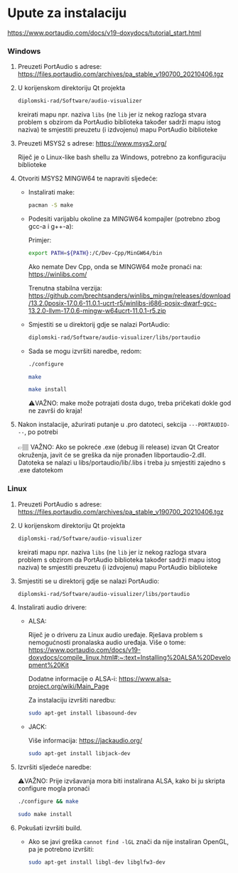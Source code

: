 # Upute za instalaciju

https://www.portaudio.com/docs/v19-doxydocs/tutorial_start.html

### Windows

1. Preuzeti PortAudio s adrese: https://files.portaudio.com/archives/pa_stable_v190700_20210406.tgz
2. U korijenskom direktoriju Qt projekta

    ```bash
    diplomski-rad/Software/audio-visualizer    
    ```
    
    kreirati mapu npr. naziva `libs` (ne `lib` jer iz nekog razloga stvara problem s obzirom da PortAudio biblioteka također sadrži mapu istog naziva) te smjestiti preuzetu (i izdvojenu) mapu PortAudio biblioteke
    
3. Preuzeti MSYS2 s adrese: https://www.msys2.org/

    Riječ je o Linux-like bash shellu za Windows, potrebno za konfiguraciju biblioteke
    
4. Otvoriti MSYS2 MINGW64 te napraviti sljedeće:

    * Instalirati make:
    
        ```bash
        pacman -S make
        ```
    
    * Podesiti varijablu okoline za MINGW64 kompajler (potrebno zbog gcc-a i g++-a):
    
        Primjer:
        
        ```bash
        export PATH=${PATH}:/C/Dev-Cpp/MinGW64/bin
        ```
        
        Ako nemate Dev Cpp, onda se MINGW64 može pronaći na: https://winlibs.com/ 
        
        Trenutna stabilna verzija: https://github.com/brechtsanders/winlibs_mingw/releases/download/13.2.0posix-17.0.6-11.0.1-ucrt-r5/winlibs-i686-posix-dwarf-gcc-13.2.0-llvm-17.0.6-mingw-w64ucrt-11.0.1-r5.zip
    
    * Smjestiti se u direktorij gdje se nalazi PortAudio:
    
        ```bash
        diplomski-rad/Software/audio-visualizer/libs/portaudio    
        ```
        
    * Sada se mogu izvršiti naredbe, redom:
    
        ```bash
        ./configure
        
        make
        
        make install
        ```
        
        ⚠️VAŽNO: make može potrajati dosta dugo, treba pričekati dokle god ne završi do kraja!

5. Nakon instalacije, ažurirati putanje u .pro datoteci, sekcija `---PORTAUDIO---`, po potrebi
<br/><br/>
👉🏽 VAŽNO: Ako se pokreće .exe (debug ili release) izvan Qt Creator okruženja, javit će se greška da nije pronađen libportaudio-2.dll. Datoteka se nalazi u libs/portaudio/lib/.libs i treba ju smjestiti zajedno s .exe datotekom

### Linux

1. Preuzeti PortAudio s adrese: https://files.portaudio.com/archives/pa_stable_v190700_20210406.tgz
2. U korijenskom direktoriju Qt projekta

    ```bash
    diplomski-rad/Software/audio-visualizer    
    ```
    
    kreirati mapu npr. naziva `libs` (ne `lib` jer iz nekog razloga stvara problem s obzirom da PortAudio biblioteka također sadrži mapu istog naziva) te smjestiti preuzetu (i izdvojenu) mapu PortAudio biblioteke

3.  Smjestiti se u direktorij gdje se nalazi PortAudio:

    ```bash
    diplomski-rad/Software/audio-visualizer/libs/portaudio    
    ```
    
4. Instalirati audio drivere:

    * ALSA:

        Riječ je o driveru za Linux audio uređaje. Rješava problem s nemogućnosti pronalaska audio uređaja. Više o tome: https://www.portaudio.com/docs/v19-doxydocs/compile_linux.html#:~:text=Installing%20ALSA%20Development%20Kit
        
        Dodatne informacije o ALSA-i: https://www.alsa-project.org/wiki/Main_Page
        
        Za instalaciju izvršiti naredbu:
        
        ```bash
        sudo apt-get install libasound-dev
        ```
    
    * JACK:
    
        Više informacija: https://jackaudio.org/
    
        ```bash
        sudo apt-get install libjack-dev
        ```
        
5. Izvršiti sljedeće naredbe:

    ⚠️VAŽNO: Prije izvšavanja mora biti instalirana ALSA, kako bi ju skripta configure mogla pronaći

    ```bash
    ./configure && make   
    
    sudo make install
    ```
    


6. Pokušati izvršiti build.

    * Ako se javi greška `cannot find -lGL` znači da nije instaliran OpenGL, pa je potrebno izvršiti:
    
        ```bash
        sudo apt-get install libgl-dev libglfw3-dev
        ```
